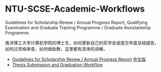 # NTU-SCSE-Academic-Workflows
Guidelines for Scholarship Renew / Annual Progress Report, Qualifying Examination and Graduate Training Programme / Graduate Assistantship Programme.  

南洋理工大学计算机学院的博士生，如何更新自己的奖学金或提交年度总结报告，如何过资格审查，如何做助教，这里都有具体的讲解。  

- [Guidelines for Scholarship Renew / Annual Progress Report](https://github.com/yiweifengyan/NTU-SCSE-Academic-Workflows/blob/master/Scholarship%20Renewal%20-%20Annual%20Progress%20Report.md) [中文版](https://github.com/yiweifengyan/NTU-SCSE-Academic-Workflows/blob/master/Scholarship%20Renewal%20-%20Annual%20Progress%20Report%20%E4%B8%AD%E6%96%87%E7%89%88.md)
- [Thesis Submission and Graduation Workflow](https://github.com/yiweifengyan/NTU-SCSE-Academic-Workflows/blob/master/Timeline%20of%20Thesis%20Submission%20and%20Graduation.pdf)


